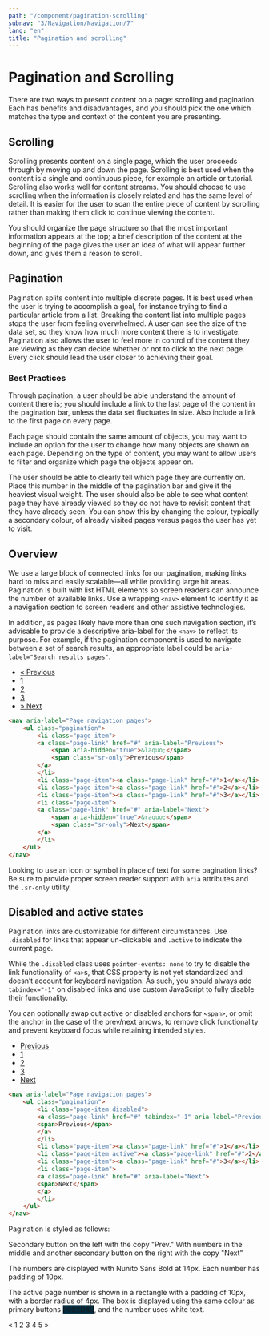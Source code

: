 ```yaml
---
path: "/component/pagination-scrolling"
subnav: "3/Navigation/Navigation/7"
lang: "en"
title: "Pagination and scrolling"
---
```


<helmet>
<title> Pagination and Scrolling - Aurora Design System </title>
</helmet>

# Pagination and Scrolling

There are two ways to present content on a page: scrolling and pagination. Each has benefits and disadvantages, and you should pick the one which matches the type and context of the content you are presenting.

## Scrolling

Scrolling presents content on a single page, which the user proceeds through by moving up and down the page. Scrolling is best used when the content is a single and continuous piece, for example an article or tutorial. Scrolling also works well for content streams. You should choose to use scrolling when the information is closely related and has the same level of detail. It is easier for the user to scan the entire piece of content by scrolling rather than making them click to continue viewing the content.

You should organize the page structure so that the most important information appears at the top; a brief description of the content at the beginning of the page gives the user an idea of what will appear further down, and gives them a reason to scroll.

## Pagination

Pagination splits content into multiple discrete pages. It is best used when the user is trying to accomplish a goal, for instance trying to find a particular article from a list. Breaking the content list into multiple pages stops the user from feeling overwhelmed. A user can see the size of the data set, so they know how much more content there is to investigate. Pagination also allows the user to feel more in control of the content they are viewing as they can decide whether or not to click to the next page. Every click should lead the user closer to achieving their goal.

### Best Practices

Through pagination, a user should be able understand the amount of content there is; you should include a link to the last page of the content in the pagination bar, unless the data set fluctuates in size. Also include a link to the first page on every page.

Each page should contain the same amount of objects, you may want to include an option for the user to change how many objects are shown on each page. Depending on the type of content, you may want to allow users to filter and organize which page the objects appear on.

The user should be able to clearly tell which page they are currently on. Place this number in the middle of the pagination bar and give it the heaviest visual weight. The user should also be able to see what content page they have already viewed so they do not have to revisit content that they have already seen. You can show this by changing the colour, typically a secondary colour, of already visited pages versus pages the user has yet to visit.

<documentationtabs remove="react">
      <doctabpanel type="html">
          

## Overview
We use a large block of connected links for our pagination, making links hard to miss and easily scalable—all while providing large hit areas. Pagination is built with list HTML elements so screen readers can announce the number of available links. Use a wrapping `<nav>` element to identify it as a navigation section to screen readers and other assistive technologies.

In addition, as pages likely have more than one such navigation section, it’s advisable to provide a descriptive aria-label for the `<nav>` to reflect its purpose. For example, if the pagination component is used to navigate between a set of search results, an appropriate label could be `aria-label="Search results pages"`.

<nav aria-label="Page navigation pages">
    <ul class="pagination">
        <li class="page-item">
        <a class="page-link" href="#" aria-label="Previous">
            <span aria-hidden="true">&laquo;</span>
            <span class="sr-only">Previous</span>
        </a>
        </li>
        <li class="page-item"><a class="page-link" href="#">1</a></li>
        <li class="page-item"><a class="page-link" href="#">2</a></li>
        <li class="page-item"><a class="page-link" href="#">3</a></li>
        <li class="page-item">
        <a class="page-link" href="#" aria-label="Next">
            <span aria-hidden="true">&raquo;</span>
            <span class="sr-only">Next</span>
        </a>
        </li>
    </ul>
</nav>

```html
<nav aria-label="Page navigation pages"> 
    <ul class="pagination">
        <li class="page-item">
        <a class="page-link" href="#" aria-label="Previous">
            <span aria-hidden="true">&laquo;</span>
            <span class="sr-only">Previous</span>
        </a>
        </li>
        <li class="page-item"><a class="page-link" href="#">1</a></li>
        <li class="page-item"><a class="page-link" href="#">2</a></li>
        <li class="page-item"><a class="page-link" href="#">3</a></li>
        <li class="page-item">
        <a class="page-link" href="#" aria-label="Next">
            <span aria-hidden="true">&raquo;</span>
            <span class="sr-only">Next</span>
        </a>
        </li>
    </ul>
</nav>
```
    
Looking to use an icon or symbol in place of text for some pagination links? Be sure to provide proper screen reader support with `aria` attributes and the `.sr-only` utility.

## Disabled and active states
Pagination links are customizable for different circumstances. Use `.disabled` for links that appear un-clickable and `.active` to indicate the current page.

While the `.disabled` class uses `pointer-events: none` to try to disable the link functionality of `<a>`s, that CSS property is not yet standardized and doesn’t account for keyboard navigation. As such, you should always add `tabindex="-1"` on disabled links and use custom JavaScript to fully disable their functionality.

You can optionally swap out active or disabled anchors for `<span>`, or omit the anchor in the case of the prev/next arrows, to remove click functionality and prevent keyboard focus while retaining intended styles.

<nav aria-label="Page navigation pages">
    <ul class="pagination">
        <li class="page-item disabled">
        <a class="page-link" href="#" tabindex="-1" aria-label="Previous">
            <span>Previous</span>
        </a>
        </li>
        <li class="page-item"><a class="page-link" href="#">1</a></li>
        <li class="page-item active"><a class="page-link" href="#">2</a></li>
        <li class="page-item"><a class="page-link" href="#">3</a></li>
        <li class="page-item">
        <a class="page-link" href="#" aria-label="Next">
            <span>Next</span>
        </a>
        </li>
    </ul>
</nav>

```html
<nav aria-label="Page navigation pages">
    <ul class="pagination">
        <li class="page-item disabled">
        <a class="page-link" href="#" tabindex="-1" aria-label="Previous">
        <span>Previous</span>
        </a>
        </li>
        <li class="page-item"><a class="page-link" href="#">1</a></li>
        <li class="page-item active"><a class="page-link" href="#">2</a></li>
        <li class="page-item"><a class="page-link" href="#">3</a></li>
        <li class="page-item">
        <a class="page-link" href="#" aria-label="Next">
        <span>Next</span>
        </a>
        </li>
    </ul>
</nav>
```

</doctabpanel>
    <doctabpanel type="design">
    
Pagination is styled as follows:

Secondary button on the left with the copy "Prev." With numbers in the middle and another secondary button on the right with the copy "Next"

The numbers are displayed with Nunito Sans Bold at 14px. Each number has padding of 10px.

The active page number is shown in a rectangle with a padding of 10px, with a border radius of 4px. The box is displayed using the same colour as primary buttons <badge style="background-color: #002D42">#002D42</badge>, and the number uses white text.

<pagination aria-label="Page navigation example">
    <paginationitem>
        <paginationlink href="#example">
        « <!-- previous="true" doesn't work, this needs a solution  -->
        </paginationlink>
    </paginationitem>
    <paginationitem>
        <paginationlink href="#example">
        1
        </paginationlink>
    </paginationitem>
    <paginationitem>
        <paginationlink href="#example">
        2
        </paginationlink>
    </paginationitem>
    <paginationitem>
        <paginationlink href="#example">
        3
        </paginationlink>
    </paginationitem>
    <paginationitem>
        <paginationlink href="#example">
        4
        </paginationlink>
    </paginationitem>
    <paginationitem>
        <paginationlink href="#example">
        5
        </paginationlink>
    </paginationitem>
    <paginationitem>
        <paginationlink href="#example">
        »
        </paginationlink>
    </paginationitem>
</pagination>

</doctabpanel>
    </documentationtabs>
    



